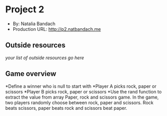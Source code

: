 
# Project 2
+ By: Natalia Bandach
+ Production URL: <http://p2.natbandach.me>

## Outside resources
*your list of outside resources go here*

## Game overview
*Define a winner who is null to start with
*Player A picks rock, paper or scissors
*Player B picks rock, paper or scissors
*Use the rand function to extract the value from array
Paper, rock and scissors game. In the game, two players randomly choose 
between rock, paper and scissors. Rock beats scissors, paper beats rock and scissors beat paper. 